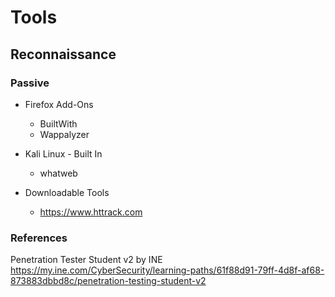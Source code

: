 # Tools

## Reconnaissance
### Passive
* Firefox Add-Ons
   * BuiltWith
   * Wappalyzer  
  
* Kali Linux - Built In
   * whatweb

* Downloadable Tools
   * https://www.httrack.com 


### References
Penetration Tester Student v2 by INE  
https://my.ine.com/CyberSecurity/learning-paths/61f88d91-79ff-4d8f-af68-873883dbbd8c/penetration-testing-student-v2
